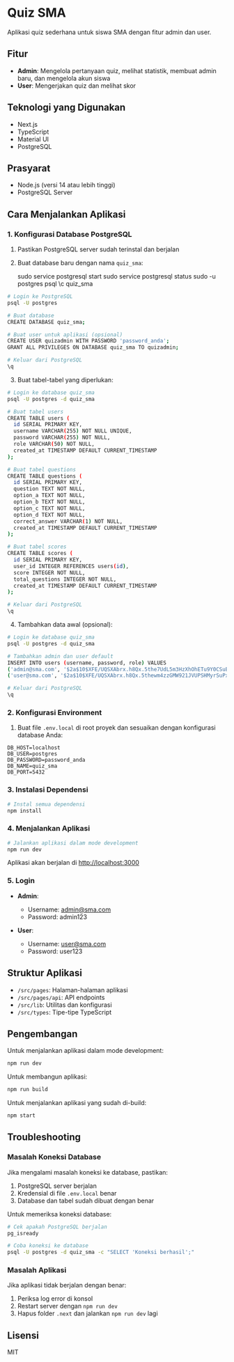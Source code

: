 # Quiz SMA

Aplikasi quiz sederhana untuk siswa SMA dengan fitur admin dan user.

## Fitur

- **Admin**: Mengelola pertanyaan quiz, melihat statistik, membuat admin baru, dan mengelola akun siswa
- **User**: Mengerjakan quiz dan melihat skor

## Teknologi yang Digunakan

- Next.js
- TypeScript
- Material UI
- PostgreSQL

## Prasyarat

- Node.js (versi 14 atau lebih tinggi)
- PostgreSQL Server

## Cara Menjalankan Aplikasi

### 1. Konfigurasi Database PostgreSQL

1. Pastikan PostgreSQL server sudah terinstal dan berjalan
2. Buat database baru dengan nama `quiz_sma`:

   sudo service postgresql start
   sudo service postgresql status
   sudo -u postgres psql
   \c quiz_sma

```bash
# Login ke PostgreSQL
psql -U postgres

# Buat database
CREATE DATABASE quiz_sma;

# Buat user untuk aplikasi (opsional)
CREATE USER quizadmin WITH PASSWORD 'password_anda';
GRANT ALL PRIVILEGES ON DATABASE quiz_sma TO quizadmin;

# Keluar dari PostgreSQL
\q
```

3. Buat tabel-tabel yang diperlukan:

```bash
# Login ke database quiz_sma
psql -U postgres -d quiz_sma

# Buat tabel users
CREATE TABLE users (
  id SERIAL PRIMARY KEY,
  username VARCHAR(255) NOT NULL UNIQUE,
  password VARCHAR(255) NOT NULL,
  role VARCHAR(50) NOT NULL,
  created_at TIMESTAMP DEFAULT CURRENT_TIMESTAMP
);

# Buat tabel questions
CREATE TABLE questions (
  id SERIAL PRIMARY KEY,
  question TEXT NOT NULL,
  option_a TEXT NOT NULL,
  option_b TEXT NOT NULL,
  option_c TEXT NOT NULL,
  option_d TEXT NOT NULL,
  correct_answer VARCHAR(1) NOT NULL,
  created_at TIMESTAMP DEFAULT CURRENT_TIMESTAMP
);

# Buat tabel scores
CREATE TABLE scores (
  id SERIAL PRIMARY KEY,
  user_id INTEGER REFERENCES users(id),
  score INTEGER NOT NULL,
  total_questions INTEGER NOT NULL,
  created_at TIMESTAMP DEFAULT CURRENT_TIMESTAMP
);

# Keluar dari PostgreSQL
\q
```

4. Tambahkan data awal (opsional):

```bash
# Login ke database quiz_sma
psql -U postgres -d quiz_sma

# Tambahkan admin dan user default
INSERT INTO users (username, password, role) VALUES
('admin@sma.com', '$2a$10$XFE/UQSXAbrx.h8Qx.5the7UdL5m3HzXhOhETu9Y0CSuBGZKbg.Hy', 'admin'),
('user@sma.com', '$2a$10$XFE/UQSXAbrx.h8Qx.5thewm4zzGMW921JVUPSHMyrSuPxlxv.Iva', 'user');

# Keluar dari PostgreSQL
\q
```

### 2. Konfigurasi Environment

1. Buat file `.env.local` di root proyek dan sesuaikan dengan konfigurasi database Anda:

```
DB_HOST=localhost
DB_USER=postgres
DB_PASSWORD=password_anda
DB_NAME=quiz_sma
DB_PORT=5432
```

### 3. Instalasi Dependensi

```bash
# Instal semua dependensi
npm install
```

### 4. Menjalankan Aplikasi

```bash
# Jalankan aplikasi dalam mode development
npm run dev
```

Aplikasi akan berjalan di [http://localhost:3000](http://localhost:3000)

### 5. Login

- **Admin**:

  - Username: admin@sma.com
  - Password: admin123

- **User**:
  - Username: user@sma.com
  - Password: user123

## Struktur Aplikasi

- `/src/pages`: Halaman-halaman aplikasi
- `/src/pages/api`: API endpoints
- `/src/lib`: Utilitas dan konfigurasi
- `/src/types`: Tipe-tipe TypeScript

## Pengembangan

Untuk menjalankan aplikasi dalam mode development:

```bash
npm run dev
```

Untuk membangun aplikasi:

```bash
npm run build
```

Untuk menjalankan aplikasi yang sudah di-build:

```bash
npm start
```

## Troubleshooting

### Masalah Koneksi Database

Jika mengalami masalah koneksi ke database, pastikan:

1. PostgreSQL server berjalan
2. Kredensial di file `.env.local` benar
3. Database dan tabel sudah dibuat dengan benar

Untuk memeriksa koneksi database:

```bash
# Cek apakah PostgreSQL berjalan
pg_isready

# Coba koneksi ke database
psql -U postgres -d quiz_sma -c "SELECT 'Koneksi berhasil';"
```

### Masalah Aplikasi

Jika aplikasi tidak berjalan dengan benar:

1. Periksa log error di konsol
2. Restart server dengan `npm run dev`
3. Hapus folder `.next` dan jalankan `npm run dev` lagi

## Lisensi

MIT
